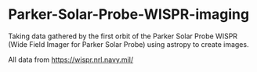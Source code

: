 # Parker-Solar-Probe-WISPR-imaging

Taking data gathered by the first orbit of the Parker Solar Probe WISPR (Wide Field Imager for Parker Solar Probe) using astropy to create images.

All data from https://wispr.nrl.navy.mil/
